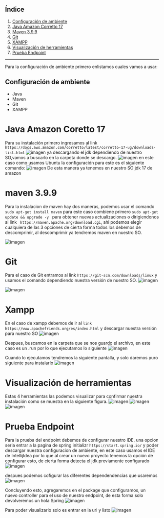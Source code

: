## Índice

1. [Configuración de ambiente](#configuración-de-ambiente)  
2. [Java Amazon Corretto 17](#java-amazon-coretto-17)  
3. [Maven 3.9.9](#maven-399)  
4. [Git](#git)  
5. [XAMPP](#xampp)  
6. [Visualización de herramientas](#visualización-de-herramientas)  
7. [Prueba Endpoint](#prueba-endpoint)  

---

Para la configuración de ambiente primero enlistamos cuales vamos a usar:

## Configuración de ambiente
- Java  
- Maven  
- Git  
- XAMPP  


# Java Amazon Coretto 17
Para su instalación primero ingresamos al link ``` https://docs.aws.amazon.com/corretto/latest/corretto-17-ug/downloads-list.html ``` 
![imagen](https://github.com/user-attachments/assets/7e707755-bca8-4244-822c-289092ced44e)
ya descargando el jdk dependiendo de nuestro SO,vamos a buscarlo en la carpeta donde se descargo.
![imagen](https://github.com/user-attachments/assets/ce2f6750-d734-4f75-a8e1-25be116c3be0)
en este caso como usamos Ubuntu la configuración para este es el siguiente comando:
![imagen](https://github.com/user-attachments/assets/aade4a06-8e20-4ba1-ace8-e515f6ff11d9)
De esta manera ya tenemos en nuestro SO jdk 17 de amazon
# maven 3.9.9
Para la instalacion de maven hay dos maneras, podemos usar el comando  ```sudo apt-get install maven``` para este caso combiene primero ```sudo apt-get update && upgrade -y ``` para obtener nuevas actualizaciones  o dirigiendonos al link ``` https://maven.apache.org/download.cgi```, ahi podemos elegir cualquiera de las 3 opciones de cierta forma todos los debemos de descomprimir, al descomprimir ya tendremos maven en nuestro SO.

![imagen](https://github.com/user-attachments/assets/3b77395f-9555-4a41-9ad3-cb0ef44a5d04)

# Git
Para el caso de Git entramos al link ```https://git-scm.com/downloads/linux``` y usamos el comando dependiendo nuestra versión de nuestro SO.
![imagen](https://github.com/user-attachments/assets/5dc95307-3ac6-44e6-a9b6-1fec5fdcd118)

![imagen](https://github.com/user-attachments/assets/0c6e7c0d-a3c3-4dfa-b3fe-6012e2d582b0)


# Xampp
En el caso de xampp debemos de ir al ```link https://www.apachefriends.org/es/index.html``` y descargar nuestra versión para nuestro SO
![imagen](https://github.com/user-attachments/assets/be977a07-f48b-4422-8b46-672d4ba8db83)

Despues, buscamos en la carpeta que se nos guardo el archivo, en este caso es un .run por lo que ejecutamos lo siguiente 
![imagen](https://github.com/user-attachments/assets/6cfb2023-81b1-4b6f-b4ea-5a93dae0aa6a)

Cuando lo ejecutamos tendremos la siguiente pantalla, y solo daremos puro siguiente para instalarlo
![imagen](https://github.com/user-attachments/assets/c4313c3a-4fae-424b-84d7-6485a71d1296)


# Visualización de herramientas
Estas 4 herramientas las podemos visualizar para confirmar nuestra instalación como se muestra en la siguiente figura.
![imagen](https://github.com/user-attachments/assets/8b53cb5f-12dc-4437-9e09-3ba7f3cd68c3)
![imagen](https://github.com/user-attachments/assets/66cbb48b-0aba-48bf-97f8-a17806d97afa)
![imagen](https://github.com/user-attachments/assets/acfca12c-dc46-41cd-add3-c6bd04462aa5)

# Prueba Endpoint
Para la prueba del endpoint debemos de configurar nuestro IDE, una opcion seria entrar a la pagina de spring initializr ```https://start.spring.io/``` y poder descargar nuestra configuracion de ambiente, en este caso usamos el IDE de IntellijIdea por lo que al crear un nuevo proyecto tenemos la opción de configurar esto, de cierta forma detecta el jdk previamente configurado
![imagen](https://github.com/user-attachments/assets/e46e051e-1e65-4aa8-9250-5bdaa926b8e1)

despues podemos cofigurar las diferentes dependendencias que usaremos 
![imagen](https://github.com/user-attachments/assets/2eb359dd-fdb2-4ff2-bfb8-7d2419e3f759)

Concluyendo esto, agregaremos en el package que configuramos, un nuevo controller para el uso de nuestro endpoint, de esta forma solo devolveremos un hola Spring 
![imagen](https://github.com/user-attachments/assets/15070c5a-88d7-4298-8997-b3165eb487fd)

Para poder visualizarlo solo es entrar en la url y listo 
![imagen](https://github.com/user-attachments/assets/6821cd22-1ff1-4c7f-af60-a9850585c803)






